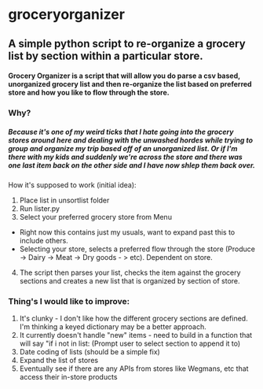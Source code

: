 # groceryorganizer
## A simple python script to re-organize a grocery list by section within a particular store.

#### Grocery Organizer is a script that will allow you do parse a csv based, unorganized grocery list and then re-organize the list based on preferred store and how you like to flow through the store.

### Why?
##### Because it's one of my weird ticks that I hate going into the grocery stores around here and dealing with the unwashed hordes while trying to group and organize my trip based off of an unorganized list. Or if I'm there with my kids and suddenly we're across the store and there was one last item back on the other side and I have now shlep them back over. 

How it's supposed to work (initial idea):
1. Place list in unsortlist folder
2. Run lister.py
3. Select your preferred grocery store from Menu
  + Right now this contains just my usuals, want to expand past this to include others.
  + Selecting your store, selects a preferred flow through the store (Produce -> Dairy -> Meat -> Dry goods - > etc). Dependent on store.
4. The script then parses your list, checks the item against the grocery sections and creates a new list that is organized by section of store.

### Thing's I would like to improve:
1. It's clunky - I don't like how the different grocery sections are defined. I'm thinking a keyed dictionary may be a better approach.
2. It currently doesn't handle "new" items - need to build in a function that will say "if i not in list: (Prompt user to select section to append it to)
3. Date coding of lists (should be a simple fix)
4. Expand the list of stores
5. Eventually see if there are any APIs from stores like Wegmans, etc that access their in-store products
